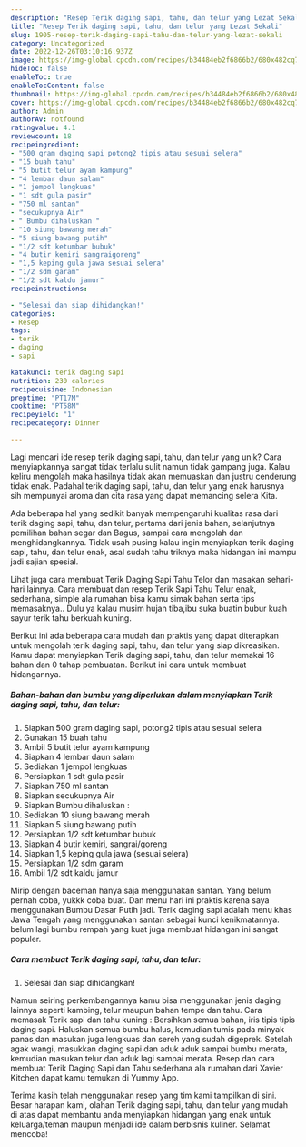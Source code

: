 ```yaml
---
description: "Resep Terik daging sapi, tahu, dan telur yang Lezat Sekali"
title: "Resep Terik daging sapi, tahu, dan telur yang Lezat Sekali"
slug: 1905-resep-terik-daging-sapi-tahu-dan-telur-yang-lezat-sekali
category: Uncategorized
date: 2022-12-26T03:10:16.937Z
image: https://img-global.cpcdn.com/recipes/b34484eb2f6866b2/680x482cq70/terik-daging-sapi-tahu-dan-telur-foto-resep-utama.jpg
hideToc: false
enableToc: true
enableTocContent: false
thumbnail: https://img-global.cpcdn.com/recipes/b34484eb2f6866b2/680x482cq70/terik-daging-sapi-tahu-dan-telur-foto-resep-utama.jpg
cover: https://img-global.cpcdn.com/recipes/b34484eb2f6866b2/680x482cq70/terik-daging-sapi-tahu-dan-telur-foto-resep-utama.jpg
author: Admin
authorAv: notfound
ratingvalue: 4.1
reviewcount: 18
recipeingredient:
- "500 gram daging sapi potong2 tipis atau sesuai selera"
- "15 buah tahu"
- "5 butit telur ayam kampung"
- "4 lembar daun salam"
- "1 jempol lengkuas"
- "1 sdt gula pasir"
- "750 ml santan"
- "secukupnya Air"
- " Bumbu dihaluskan "
- "10 siung bawang merah"
- "5 siung bawang putih"
- "1/2 sdt ketumbar bubuk"
- "4 butir kemiri sangraigoreng"
- "1,5 keping gula jawa sesuai selera"
- "1/2 sdm garam"
- "1/2 sdt kaldu jamur"
recipeinstructions:

- "Selesai dan siap dihidangkan!"
categories:
- Resep
tags:
- terik
- daging
- sapi

katakunci: terik daging sapi 
nutrition: 230 calories
recipecuisine: Indonesian
preptime: "PT17M"
cooktime: "PT58M"
recipeyield: "1"
recipecategory: Dinner

---
```





Lagi mencari ide resep terik daging sapi, tahu, dan telur yang unik? Cara menyiapkannya sangat tidak terlalu sulit namun tidak gampang juga. Kalau keliru mengolah maka hasilnya tidak akan memuaskan dan justru cenderung tidak enak. Padahal terik daging sapi, tahu, dan telur yang enak harusnya sih mempunyai aroma dan cita rasa yang dapat memancing selera Kita.





Ada beberapa hal yang sedikit banyak mempengaruhi kualitas rasa dari terik daging sapi, tahu, dan telur, pertama dari jenis bahan, selanjutnya pemilihan bahan segar dan Bagus, sampai cara mengolah dan menghidangkannya. Tidak usah pusing kalau ingin menyiapkan terik daging sapi, tahu, dan telur enak,      asal sudah tahu triknya maka hidangan ini mampu jadi sajian spesial.














Lihat juga cara membuat Terik Daging Sapi Tahu Telor dan masakan sehari-hari lainnya. Cara membuat dan resep Terik Sapi Tahu Telur enak, sederhana, simple ala rumahan bisa kamu simak bahan serta tips memasaknya.. Dulu ya kalau musim hujan tiba,ibu suka buatin bubur kuah sayur terik tahu berkuah kuning.






Berikut ini ada beberapa cara mudah dan praktis yang dapat diterapkan untuk mengolah terik daging sapi, tahu, dan telur yang siap dikreasikan. Kamu dapat menyiapkan Terik daging sapi, tahu, dan telur memakai 16 bahan dan 0 tahap pembuatan. Berikut ini cara untuk membuat hidangannya.

<!--inarticleads1-->

##### Bahan-bahan dan bumbu yang diperlukan dalam menyiapkan Terik daging sapi, tahu, dan telur:

1. Siapkan 500 gram daging sapi, potong2 tipis atau sesuai selera
1. Gunakan 15 buah tahu
1. Ambil 5 butit telur ayam kampung
1. Siapkan 4 lembar daun salam
1. Sediakan 1 jempol lengkuas
1. Persiapkan 1 sdt gula pasir
1. Siapkan 750 ml santan
1. Siapkan secukupnya Air
1. Siapkan  Bumbu dihaluskan :
1. Sediakan 10 siung bawang merah
1. Siapkan 5 siung bawang putih
1. Persiapkan 1/2 sdt ketumbar bubuk
1. Siapkan 4 butir kemiri, sangrai/goreng
1. Siapkan 1,5 keping gula jawa (sesuai selera)
1. Persiapkan 1/2 sdm garam
1. Ambil 1/2 sdt kaldu jamur


Mirip dengan baceman hanya saja menggunakan santan. Yang belum pernah coba, yukkk coba buat. Dan menu hari ini praktis karena saya menggunakan Bumbu Dasar Putih jadi. Terik daging sapi adalah menu khas Jawa Tengah yang menggunakan santan sebagai kunci kenikmatannya. belum lagi bumbu rempah yang kuat juga membuat hidangan ini sangat populer. 

<!--inarticleads2-->

##### Cara membuat Terik daging sapi, tahu, dan telur:


1. Selesai dan siap dihidangkan!

Namun seiring perkembangannya kamu bisa menggunakan jenis daging lainnya seperti kambing, telur maupun bahan tempe dan tahu. Cara memasak Terik sapi dan tahu kuning : Bersihkan semua bahan, iris tipis tipis daging sapi. Haluskan semua bumbu halus, kemudian tumis pada minyak panas dan masukan juga lengkuas dan sereh yang sudah digeprek. Setelah agak wangi, masukkan daging sapi dan aduk aduk sampai bumbu merata, kemudian masukan telur dan aduk lagi sampai merata. Resep dan cara membuat Terik Daging Sapi dan Tahu sederhana ala rumahan dari Xavier Kitchen dapat kamu temukan di Yummy App. 

Terima kasih telah menggunakan resep yang tim kami tampilkan di sini. Besar harapan kami, olahan Terik daging sapi, tahu, dan telur yang mudah di atas dapat membantu anda menyiapkan hidangan yang enak untuk keluarga/teman maupun menjadi ide dalam berbisnis kuliner. Selamat mencoba!
